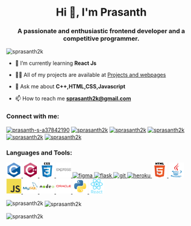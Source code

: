 <h1 align="center">Hi 👋, I'm Prasanth</h1>
<h3 align="center">A passionate and enthusiastic frontend developer and a competitive programmer.</h3>

<p align="left"> <img src="https://komarev.com/ghpvc/?username=sprasanth2k&label=Profile%20views&color=0e75b6&style=flat" alt="sprasanth2k" /> </p>


- 🌱 I’m currently learning **React Js**

- 👨‍💻 All of my projects are available at [Projects and webpages](https://github.com/sprasanth2k)

- 💬 Ask me about **C++,HTML,CSS,Javascript**

- 📫 How to reach me **sprasanth2k@gmail.com**

<h3 align="left">Connect with me:</h3>
<p align="left">
<a href="https://linkedin.com/in/prasanth-s-a37842190" target="blank"><img align="center" src="https://raw.githubusercontent.com/rahuldkjain/github-profile-readme-generator/master/src/images/icons/Social/linked-in-alt.svg" alt="prasanth-s-a37842190" height="30" width="40" /></a>
<a href="https://www.codechef.com/users/sprasanth2k" target="blank"><img align="center" src="https://cdn.jsdelivr.net/npm/simple-icons@3.1.0/icons/codechef.svg" alt="sprasanth2k" height="30" width="40" /></a>
<a href="https://www.hackerrank.com/sprasanth2k" target="blank"><img align="center" src="https://raw.githubusercontent.com/rahuldkjain/github-profile-readme-generator/master/src/images/icons/Social/hackerrank.svg" alt="sprasanth2k" height="30" width="40" /></a>
<a href="https://codeforces.com/profile/sprasanth2k" target="blank"><img align="center" src="https://cdn.jsdelivr.net/npm/simple-icons@3.0.1/icons/codeforces.svg" alt="sprasanth2k" height="30" width="40" /></a>
<a href="https://www.leetcode.com/sprasanth2k" target="blank"><img align="center" src="https://raw.githubusercontent.com/rahuldkjain/github-profile-readme-generator/master/src/images/icons/Social/leet-code.svg" alt="sprasanth2k" height="30" width="40" /></a>
<a href="https://auth.geeksforgeeks.org/user/sprasanth2k" target="blank"><img align="center" src="https://raw.githubusercontent.com/rahuldkjain/github-profile-readme-generator/master/src/images/icons/Social/geeks-for-geeks.svg" alt="sprasanth2k" height="30" width="40" /></a>
</p>

<h3 align="left">Languages and Tools:</h3>
<p align="left">  <a href="https://www.cprogramming.com/" target="_blank"> <img src="https://raw.githubusercontent.com/devicons/devicon/master/icons/c/c-original.svg" alt="c" width="40" height="40"/> </a> <a href="https://www.w3schools.com/cpp/" target="_blank"> <img src="https://raw.githubusercontent.com/devicons/devicon/master/icons/cplusplus/cplusplus-original.svg" alt="cplusplus" width="40" height="40"/> </a> <a href="https://www.w3schools.com/css/" target="_blank"> <img src="https://raw.githubusercontent.com/devicons/devicon/master/icons/css3/css3-original-wordmark.svg" alt="css3" width="40" height="40"/> </a> <a href="https://expressjs.com" target="_blank"> <img src="https://raw.githubusercontent.com/devicons/devicon/master/icons/express/express-original-wordmark.svg" alt="express" width="40" height="40"/> </a> <a href="https://www.figma.com/" target="_blank"> <img src="https://www.vectorlogo.zone/logos/figma/figma-icon.svg" alt="figma" width="40" height="40"/> </a> <a href="https://flask.palletsprojects.com/" target="_blank"> <img src="https://www.vectorlogo.zone/logos/pocoo_flask/pocoo_flask-icon.svg" alt="flask" width="40" height="40"/> </a> <a href="https://git-scm.com/" target="_blank"> <img src="https://www.vectorlogo.zone/logos/git-scm/git-scm-icon.svg" alt="git" width="40" height="40"/> </a> <a href="https://heroku.com" target="_blank"> <img src="https://www.vectorlogo.zone/logos/heroku/heroku-icon.svg" alt="heroku" width="40" height="40"/> </a> <a href="https://www.w3.org/html/" target="_blank"> <img src="https://raw.githubusercontent.com/devicons/devicon/master/icons/html5/html5-original-wordmark.svg" alt="html5" width="40" height="40"/> </a> <a href="https://www.java.com" target="_blank"> <img src="https://raw.githubusercontent.com/devicons/devicon/master/icons/java/java-original.svg" alt="java" width="40" height="40"/> </a> <a href="https://developer.mozilla.org/en-US/docs/Web/JavaScript" target="_blank"> <img src="https://raw.githubusercontent.com/devicons/devicon/master/icons/javascript/javascript-original.svg" alt="javascript" width="40" height="40"/> </a> <a href="https://www.mysql.com/" target="_blank"> <img src="https://raw.githubusercontent.com/devicons/devicon/master/icons/mysql/mysql-original-wordmark.svg" alt="mysql" width="40" height="40"/> </a> <a href="https://nodejs.org" target="_blank"> <img src="https://raw.githubusercontent.com/devicons/devicon/master/icons/nodejs/nodejs-original-wordmark.svg" alt="nodejs" width="40" height="40"/> </a> <a href="https://www.oracle.com/" target="_blank"> <img src="https://raw.githubusercontent.com/devicons/devicon/master/icons/oracle/oracle-original.svg" alt="oracle" width="40" height="40"/> </a> <a href="https://www.python.org" target="_blank"> <img src="https://raw.githubusercontent.com/devicons/devicon/master/icons/python/python-original.svg" alt="python" width="40" height="40"/> </a> <a href="https://reactjs.org/" target="_blank"> <img src="https://raw.githubusercontent.com/devicons/devicon/master/icons/react/react-original-wordmark.svg" alt="react" width="40" height="40"/> </a> </p>

<p><img align="left" src="https://github-readme-stats.vercel.app/api/top-langs?username=sprasanth2k&show_icons=true&locale=en&layout=compact" alt="sprasanth2k" /></p>

<p>&nbsp;<img align="center" src="https://github-readme-stats.vercel.app/api?username=sprasanth2k&show_icons=true&locale=en" alt="sprasanth2k" /></p>

<p><img align="center" src="https://github-readme-streak-stats.herokuapp.com/?user=sprasanth2k&" alt="sprasanth2k" /></p>
